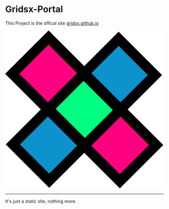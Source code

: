 # Gridsx-Portal 

This Project is the offical site [gridsx.github.io](https://gridsx.github.io)

![Logo](./src/assets/logo.svg)

---

It's just a static site, nothing more.


